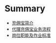 # Summary

* [充佣宝简介](README.md)
* [代理充佣宝业务流程](chong-yong-bao-ping-tai-ye-wu-liu-cheng.md)
* [岗位职能及作业标准](chapter1.md)

